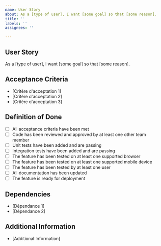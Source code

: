 ```yaml
---
name: User Story
about: As a [type of user], I want [some goal] so that [some reason].
title: ''
labels: ''
assignees: ''

---
```


## User Story

As a [type of user], I want [some goal] so that [some reason].

## Acceptance Criteria

- [Critère d'acceptation 1]
- [Critère d'acceptation 2]
- [Critère d'acceptation 3]

## Definition of Done

- [ ] All acceptance criteria have been met
- [ ] Code has been reviewed and approved by at least one other team member
- [ ] Unit tests have been added and are passing
- [ ] Integration tests have been added and are passing
- [ ] The feature has been tested on at least one supported browser
- [ ] The feature has been tested on at least one supported mobile device
- [ ] The feature has been tested by at least one user
- [ ] All documentation has been updated
- [ ] The feature is ready for deployment

## Dependencies

- [Dépendance 1]
- [Dépendance 2]

## Additional Information

- [Additional Information]
